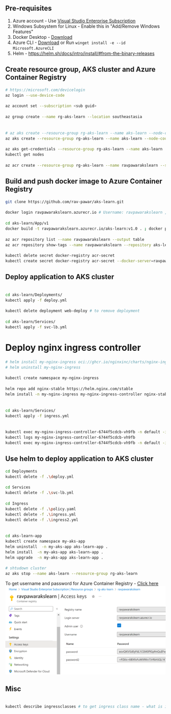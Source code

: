 ## Pre-requisites
1. Azure account - Use [Visual Studio Enterprise Subscription](https://my.visualstudio.com/Subscriptions?mkt=en-us)
2. Windows Subsystem for Linux - Enable this in "Add/Remove Windows Features"
2. Docker Desktop - [Download](https://www.docker.com/products/docker-desktop)
3. Azure CLI - [Download](https://docs.microsoft.com/en-us/cli/azure/install-azure-cli?view=azure-cli-latest) or Run `winget install -e --id Microsoft.AzureCLI`
4. Helm - https://helm.sh/docs/intro/install/#from-the-binary-releases

## Create resource group, AKS cluster and Azure Container Registry
```bash
# https://microsoft.com/devicelogin
az login --use-device-code

az account set --subscription <sub guid>

az group create --name rg-aks-learn --location southeastasia


# az aks create --resource-group rg-aks-learn --name aks-learn --node-count 1 --enable-addons monitoring --generate-ssh-keys
az aks create --resource-group rg-aks-learn --name aks-learn --node-count 1 --enable-addons monitoring --generate-ssh-keys --vm-set-type VirtualMachineScaleSets --node-vm-size standard_ds2

az aks get-credentials --resource-group rg-aks-learn --name aks-learn
kubectl get nodes

az acr create --resource-group rg-aks-learn --name ravpawarakslearn --sku Basic --admin-enabled true
```

## Build and push docker image to Azure Container Registry
```bash
git clone https://github.com/rav-pawar/aks-learn.git

docker login ravpawarakslearn.azurecr.io # Username: ravpawarakslearn , Password: password

cd aks-learn/App/v1
docker build -t ravpawarakslearn.azurecr.io/aks-learn:v1.0 . ; docker push ravpawarakslearn.azurecr.io/aks-learn:v1.0

az acr repository list --name ravpawarakslearn --output table
az acr repository show-tags --name ravpawarakslearn --repository aks-learn --output table

kubectl delete secret docker-registry acr-secret
kubectl create secret docker-registry acr-secret --docker-server=ravpawarakslearn.azurecr.io --docker-username=ravpawarakslearn --docker-password=password --docker-email=ravpawar@hotmail.com

```

## Deploy application to AKS cluster
```bash

cd aks-learn/Deployments/
kubectl apply -f deploy.yml

kubectl delete deployment web-deploy # to remove deployment

cd aks-learn/Services/
kubectl apply -f svc-lb.yml

```


# Deploy nginx ingress controller
```bash
# helm install my-nginx-ingress oci://ghcr.io/nginxinc/charts/nginx-ingress --version 1.1.0
# helm uninstall my-nginx-ingress

kubectl create namespace my-nginx-ingress

helm repo add nginx-stable https://helm.nginx.com/stable
helm install -n my-nginx-ingress my-nginx-ingress-controller nginx-stable/nginx-ingress


cd aks-learn/Services/
kubectl apply -f ingress.yml


kubectl exec my-nginx-ingress-controller-6744f5cdcb-vh9fb -n default -it -- bash -c "cat etc/nginx/nginx.conf"
kubectl logs my-nginx-ingress-controller-6744f5cdcb-vh9fb
kubectl exec my-nginx-ingress-controller-6744f5cdcb-vh9fb -n default -it -- bash -c "cat /var/log/nginx/error.log" 
```

## Use helm to deploy application to AKS cluster
```bash
cd Deployments
kubectl delete -f .\deploy.yml

cd Services
kubectl delete -f .\svc-lb.yml

cd Ingress
kubectl delete -f .\policy.yaml
kubectl delete -f .\ingress.yml
kubectl delete -f .\ingress2.yml


cd aks-learn-app
kubectl create namespace my-aks-app
helm uninstall  -n my-aks-app aks-learn-app .
helm install  -n my-aks-app aks-learn-app .
helm upgrade  -n my-aks-app aks-learn-app .

# shtudown cluster
az aks stop --name aks-learn --resource-group rg-aks-learn
```


To get username and password for Azure Container Registry - [Click here](https://portal.azure.com/#@ravpawarhotmail.onmicrosoft.com/resource/subscriptions/130ac2c4-7738-417c-ac84-be52935d892f/resourceGroups/rg-aks-learn/providers/Microsoft.ContainerRegistry/registries/ravpawarakslearn/accessKey)
![To get username and password for Azure Container Registry](acr-access-keys.png)


## Misc
```bash

kubectl describe ingressclasses # to get ingress class name - what is ingress class? - https://kubernetes.io/docs/concepts/services-networking/ingress/#ingress-class
```
